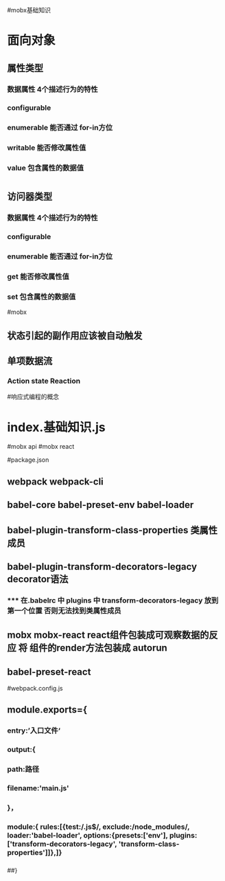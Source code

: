 #mobx基础知识
# 面向对象
## 属性类型
### 数据属性 4个描述行为的特性
### configurable 
### enumerable 能否通过 for-in方位
### writable 能否修改属性值
### value  包含属性的数据值 
#
#
## 访问器类型
### 数据属性 4个描述行为的特性
### configurable 
### enumerable 能否通过 for-in方位
### get 能否修改属性值
### set  包含属性的数据值 

#mobx
## 状态引起的副作用应该被自动触发
## 单项数据流
### Action  state Reaction 


#响应式编程的概念
#  index.基础知识.js
#mobx api 
#mobx react 


#package.json
## webpack webpack-cli
## babel-core babel-preset-env babel-loader
## babel-plugin-transform-class-properties 类属性成员
## babel-plugin-transform-decorators-legacy decorator语法
### ***  在.babelrc 中 plugins 中 transform-decorators-legacy 放到第一个位置 否则无法找到类属性成员
## mobx mobx-react react组件包装成可观察数据的反应 将 组件的render方法包装成 autorun 
## babel-preset-react

#webpack.config.js
## module.exports={
###     entry:’入口文件‘
###     output:{
###         path:路径
###         filename:'main.js'
###     }，
###     module:{ rules:[{test:/\.js$/, exclude:/node_modules/, loader:'babel-loader',           options:{presets:['env'], plugins:['transform-decorators-legacy',         'transform-class-properties']]},]}
###
###
##}

   

